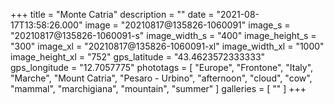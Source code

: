 +++
title = "Monte Catria"
description = ""
date = "2021-08-17T13:58:26.000"
image = "20210817@135826-1060091"
image_s = "20210817@135826-1060091-s"
image_width_s = "400"
image_height_s = "300"
image_xl = "20210817@135826-1060091-xl"
image_width_xl = "1000"
image_height_xl = "752"
gps_latitude = "43.4623572333333"
gps_longitude = "12.7057775"
phototags = [ "Europe", "Frontone", "Italy", "Marche", "Mount Catria", "Pesaro - Urbino", "afternoon", "cloud", "cow", "mammal", "marchigiana", "mountain", "summer" ]
galleries = [ "" ]
+++
